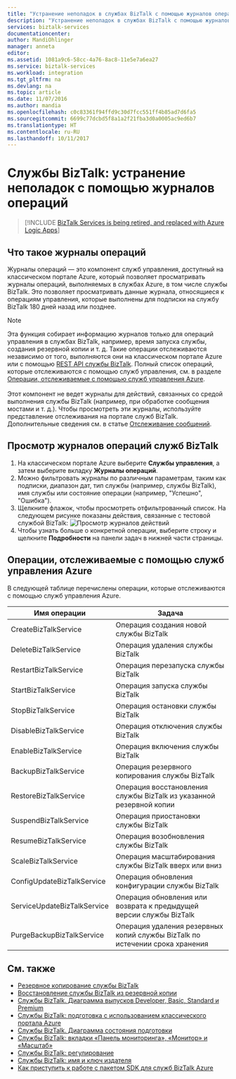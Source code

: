 ```yaml
---
title: "Устранение неполадок в службах BizTalk с помощью журналов операций | Документация Майкрософт"
description: "Устранение неполадок в службах BizTalk с помощью журналов операций. MABS, WABS"
services: biztalk-services
documentationcenter: 
author: MandiOhlinger
manager: anneta
editor: 
ms.assetid: 1081a9c6-58cc-4a76-8ac8-11e5e7a6ea27
ms.service: biztalk-services
ms.workload: integration
ms.tgt_pltfrm: na
ms.devlang: na
ms.topic: article
ms.date: 11/07/2016
ms.author: mandia
ms.openlocfilehash: c0c83361f94ffd9c30d7fcc551ff4b85ad7d6fa5
ms.sourcegitcommit: 6699c77dcbd5f8a1a2f21fba3d0a0005ac9ed6b7
ms.translationtype: HT
ms.contentlocale: ru-RU
ms.lasthandoff: 10/11/2017
---
```

# <a name="biztalk-services-troubleshoot-using-operation-logs"></a>Службы BizTalk: устранение неполадок с помощью журналов операций

> [!INCLUDE [BizTalk Services is being retired, and replaced with Azure Logic Apps](../../includes/biztalk-services-retirement.md)]

## <a name="what-are-the-operation-logs"></a>Что такое журналы операций
Журналы операций — это компонент служб управления, доступный на классическом портале Azure, который позволяет просматривать журналы операций, выполняемых в службах Azure, в том числе службы BizTalk. Это позволяет просматривать данные журнала, относящиеся к операциям управления, которые выполнены для подписки на службу BizTalk 180 дней назад или позднее.

> [!NOTE]
> Эта функция собирает информацию журналов только для операций управления в службах BizTalk, например, время запуска службы, создания резервной копии и т. д. Такие операции отслеживаются независимо от того, выполняются они на классическом портале Azure или с помощью [REST API службы BizTalk](http://msdn.microsoft.com/library/azure/dn232347.aspx). Полный список операций, которые отслеживаются с помощью служб управления, см. в разделе [Операции, отслеживаемые с помощью служб управления Azure](#bizops).<br/><br/>
> Этот компонент не ведет журналы для действий, связанных со средой выполнения службы BizTalk (например, при обработке сообщения мостами и т. д.). Чтобы просмотреть эти журналы, используйте представление отслеживания на портале служб BizTalk. Дополнительные сведения см. в статье [Отслеживание сообщений](http://msdn.microsoft.com/library/azure/hh949805.aspx).
> 
> 

## <a name="view-biztalk-services-operation-logs"></a>Просмотр журналов операций служб BizTalk
1. На классическом портале Azure выберите **Службы управления**, а затем выберите вкладку **Журналы операций**.
2. Можно фильтровать журналы по различным параметрам, таким как подписки, диапазон дат, тип службы (например, службы BizTalk), имя службы или состояние операции (например, "Успешно", "Ошибка").
3. Щелкните флажок, чтобы просмотреть отфильтрованный список. На следующем рисунке показаны действия, связанные с тестовой службой BizTalk: ![Просмотр журналов действий][ViewLogs] 
4. Чтобы узнать больше о конкретной операции, выберите строку и щелкните **Подробности** на панели задач в нижней части страницы.

## <a name="bizops"></a>Операции, отслеживаемые с помощью служб управления Azure
В следующей таблице перечислены операции, которые отслеживаются с помощью служб управления Azure.

| Имя операции | Задача |
| --- | --- |
| CreateBizTalkService |Операция создания новой службы BizTalk |
| DeleteBizTalkService |Операция удаления службы BizTalk |
| RestartBizTalkService |Операция перезапуска службы BizTalk |
| StartBizTalkService |Операция запуска службы BizTalk |
| StopBizTalkService |Операция остановки службы BizTalk |
| DisableBizTalkService |Операция отключения службы BizTalk |
| EnableBizTalkService |Операция включения службы BizTalk |
| BackupBizTalkService |Операция резервного копирования службы BizTalk |
| RestoreBizTalkService |Операция восстановления службы BizTalk из указанной резервной копии |
| SuspendBizTalkService |Операция приостановки службы BizTalk |
| ResumeBizTalkService |Операция возобновления службы BizTalk |
| ScaleBizTalkService |Операция масштабирования службы BizTalk вверх или вниз |
| ConfigUpdateBizTalkService |Операция обновления конфигурации службы BizTalk |
| ServiceUpdateBizTalkService |Операция обновления или возврата к предыдущей версии службы BizTalk |
| PurgeBackupBizTalkService |Операция удаления резервных копий службы BizTalk по истечении срока хранения |

## <a name="see-also"></a>См. также
* [Резервное копирование службы BizTalk](http://go.microsoft.com/fwlink/p/?LinkID=325584)
* [Восстановление службы BizTalk из резервной копии](http://go.microsoft.com/fwlink/p/?LinkID=325582)
* [Службы BizTalk. Диаграмма выпусков Developer, Basic, Standard и Premium](http://go.microsoft.com/fwlink/p/?LinkID=302279)
* [Службы BizTalk: подготовка с использованием классического портала Azure](http://go.microsoft.com/fwlink/p/?LinkID=302280)
* [Службы BizTalk. Диаграмма состояния подготовки](http://go.microsoft.com/fwlink/p/?LinkID=329870)
* [Службы BizTalk: вкладки «Панель мониторинга», «Монитор» и «Масштаб»](http://go.microsoft.com/fwlink/p/?LinkID=302281)
* [Службы BizTalk: регулирование](http://go.microsoft.com/fwlink/p/?LinkID=302282)
* [Службы BizTalk: имя и ключ издателя](http://go.microsoft.com/fwlink/p/?LinkID=303941)
* [Как приступить к работе с пакетом SDK для служб BizTalk Azure](http://go.microsoft.com/fwlink/p/?LinkID=302335)

[ViewLogs]: ./media/biztalk-troubleshoot-using-ops-logs/Operation-Logs.png

